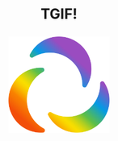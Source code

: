 # <p align="center">TGIF!</p>
<p align="center"><a href="tictactgif.netlify.app/"><img alt="epilot" src="src/epilot_Logo_nur_Icon_regenbogen_RGB_angepasst.svg" width="200"></a></p>

